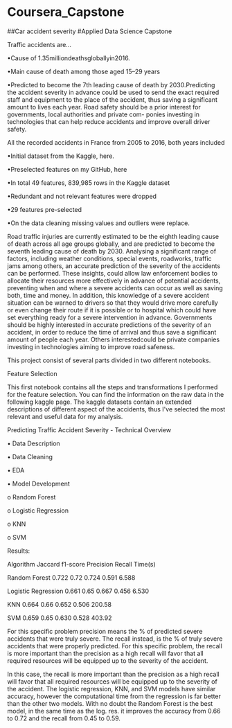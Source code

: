 # Coursera_Capstone

##Car accident severity
#Applied Data Science Capstone


Traffic accidents are... 

•Cause of 1.35milliondeathsgloballyin2016. 

•Main cause of death among those aged 15–29 years 

•Predicted to become the 7th leading cause of death by 2030.Predicting the accident severity in advance could be used to send the exact required staff and equipment to the place of the accident, thus saving a significant amount to lives each year. Road safety should be a prior interest for governments, local authorities and private com- ponies investing in technologies that can help reduce accidents and improve overall driver safety.

All the recorded accidents in France from 2005 to 2016, both years included

•Initial dataset from the Kaggle, here.

•Preselected features on my GitHub, here

•In total 49 features, 839,985 rows in the Kaggle dataset

•Redundant and not relevant features were dropped

•29 features pre-selected

•On the data cleaning missing values and outliers were replace.

Road traffic injuries are currently estimated to be the eighth leading cause of death across all age groups globally, and are predicted to become the seventh leading cause of death by 2030.
Analysing a significant range of factors, including weather conditions, special events, roadworks, traffic jams among others, an accurate prediction of the severity of the accidents can be performed.
These insights, could allow law enforcement bodies to allocate their resources more effectively in advance of potential accidents, preventing when and where a severe accidents can occur as well as saving both, time and money. In addition, this knowledge of a severe accident situation can be warned to drivers so that they would drive more carefully or even change their route if it is possible or to hospital which could have set everything ready for a severe intervention in advance.
Governments should be highly interested in accurate predictions of the severity of an accident, in order to reduce the time of arrival and thus save a significant amount of people each year. Others interestedcould be private companies investing in technologies aiming to improve road safeness.

This project consist of several parts divided in two different notebooks.

Feature Selection

This first notebook contains all the steps and transformations I performed for the feature selection. You can find the information on the raw data in the following kaggle page. The kaggle datasets contain an extended descriptions of different aspect of the accidents, thus I've selected the most relevant and useful data for my analysis.

Predicting Traffic Accident Severity - Technical Overview

•	Data Description

•	Data Cleaning

•	EDA

•	Model Development 

o	Random Forest

o	Logistic Regression

o	KNN

o	SVM



Results: 

Algorithm 	Jaccard 	f1-score 	Precision 	Recall 	Time(s)

Random Forest 	0.722 	0.72 	0.724 	0.591 	6.588

Logistic Regression 	0.661 	0.65 	0.667 	0.456 	6.530

KNN 	0.664 	0.66 	0.652 	0.506 	200.58

SVM 	0.659 	0.65 	0.630 	0.528 	403.92


For this specific problem precision means the % of predicted severe accidents that were truly severe. The recall instead, is the % of truly severe accidents that were properly predicted. For this specific problem, the recall is more important than the precision as a high recall will favor that all required resources will be equipped up to the severity of the accident.

In this case, the recall is more important than the precision as a high recall will favor that all required resources will be equipped up to the severity of the accident. 
The logistic regression, KNN, and SVM models have similar accuracy, however the computational time from the regression is far better than the other two models. With no doubt the Random Forest is the best model, in the same time as the log. res. it improves the accuracy from 0.66 to 0.72 and the recall from 0.45 to 0.59.
